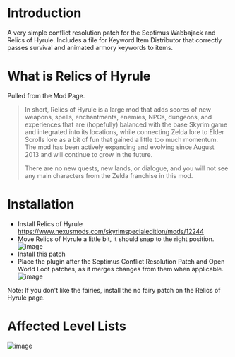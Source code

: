 # Introduction
A very simple conflict resolution patch for the Septimus Wabbajack and Relics of Hyrule.
Includes a file for Keyword Item Distributor that correctly passes survival and animated armory keywords to items.

# What is Relics of Hyrule

Pulled from the Mod Page.

> In short, Relics of Hyrule is a large mod that adds scores of new weapons, spells, enchantments, enemies, NPCs, dungeons, and experiences that are (hopefully) balanced with the base Skyrim game and integrated into its locations, while connecting Zelda lore to Elder Scrolls lore as a bit of fun that gained a little too much momentum. The mod has been actively expanding and evolving since August 2013 and will continue to grow in the future.
> 
> There are no new quests, new lands, or dialogue, and you will not see any main characters from the Zelda franchise in this mod.

# Installation
- Install Relics of Hyrule https://www.nexusmods.com/skyrimspecialedition/mods/12244
- Move Relics of Hyrule a little bit, it should snap to the right position.
![image](https://user-images.githubusercontent.com/2394842/148655366-d08535d1-38ae-4600-8e82-b53cbc594ea2.png)
- Install this patch
- Place the plugin after the Septimus Conflict Resolution Patch and Open World Loot patches, as it merges changes from them when applicable.
![image](https://user-images.githubusercontent.com/2394842/148655732-478a7006-6de1-4ebd-ad63-dfcedda37c9a.png)

Note:  If you don't like the fairies, install the no fairy patch on the Relics of Hyrule page.

# Affected Level Lists

![image](https://user-images.githubusercontent.com/2394842/148628442-8020282d-e5c6-4f23-b15c-cf4b0962fdda.png)
